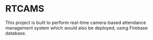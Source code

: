 # RTCAMS
This project is built to perform real-time camera-based attendance management system which would also be deployed, using Firebase database.
